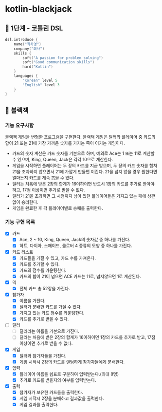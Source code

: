 # kotlin-blackjack

## 🚀 1단계 - 코틀린 DSL

```kotlin
dsl.introduce {
    name("최차영")
    company("회사")
    skills {
        soft("A passion for problem solving")
        soft("Good communication skills")
        hard("Kotlin")
    }
    languages {
        "Korean" level 5
        "English" level 3
    }
}
```

## 🚀 블랙잭

### 기능 요구사항

블랙잭 게임을 변형한 프로그램을 구현한다. 블랙잭 게임은 딜러와 플레이어 중 카드의 합이 21 또는 21에 가장 가까운 숫자를 가지는 쪽이 이기는 게임이다.

- 카드의 숫자 계산은 카드 숫자를 기본으로 하며, 예외로 Ace는 1 또는 11로 계산할 수 있으며, King, Queen, Jack은 각각 10으로 계산한다.
- 게임을 시작하면 플레이어는 두 장의 카드를 지급 받으며, 두 장의 카드 숫자를 합쳐 21을 초과하지 않으면서 21에 가깝게 만들면 이긴다. 21을 넘지 않을 경우 원한다면 얼마든지 카드를 계속 뽑을 수 있다.
- 딜러는 처음에 받은 2장의 합계가 16이하이면 반드시 1장의 카드를 추가로 받아야 하고, 17점 이상이면 추가로 받을 수 없다.
- 딜러가 21을 초과하면 그 시점까지 남아 있던 플레이어들은 가지고 있는 패에 상관 없이 승리한다.
- 게임을 완료한 후 각 플레이어별로 승패를 출력한다.

### 기능 구현 목록

- [X] 카드
    - [X] Ace, 2 ~ 10, King, Queen, Jack의 숫자값 중 하나를 가진다.
    - [X] 하트, 다이아, 스페이드, 클로버 4 종류의 모양 중 하나를 가진다.
- [X] 카드 리스트
    - [X] 카드들을 가질 수 있고, 카드 수를 가져온다.
    - [X] 카드를 추가할 수 있다.
    - [X] 카드의 점수를 카운팅한다.
    - [X] 카드의 합이 21이 넘으면 ACE 카드는 11로, 넘지않으면 1로 계산된다.
- [X] 덱
    - [X] 전체 카드 총 52장을 가진다.
- [X] 참가자
    - [X] 이름을 가진다.
    - [X] 딜러가 분배한 카드를 가질 수 있다.
    - [X] 가지고 있는 카드 점수를 카운팅한다.
    - [X] 카드를 추가로 받을 수 있다.
- [ ] 딜러
    - [ ] 딜러라는 이름을 기본으로 가진다.
    - [ ] 딜러는 처음에 받은 2장의 합계가 16이하이면 1장의 카드를 추가로 받고, 17점 이상이면 추가로 받을 수 없다.
- [X] 게임
    - [X] 딜러와 참가자들을 가진다.
    - [X] 게임 시작시 2장의 카드를 랜덤하게 참가자들에게 분배한다.
- [X] 입력
    - [X] 플레이어 이름을 쉼표로 구분하여 입력받는다.(최대 8명)
    - [X] 추가로 카드를 받을지의 여부를 입력받는다.
- [X] 출력
    - [X] 참가자가 보유한 카드들을 출력한다.
    - [X] 게임 시작시 2장을 분배하고 결과값을 출력한다.
    - [X] 게임 결과를 출력한다.
